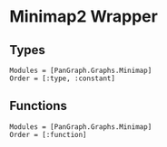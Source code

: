 # Minimap2 Wrapper

## Types
```@autodocs
Modules = [PanGraph.Graphs.Minimap]
Order = [:type, :constant]
```

## Functions
```@autodocs
Modules = [PanGraph.Graphs.Minimap]
Order = [:function]
```
